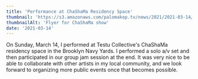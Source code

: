 ```yaml
---
title: 'Performance at ChaShaMa Residency Space'
thumbnail: 'https://s3.amazonaws.com/palomakop.tv/news/2021/2021-03-14/chashama_poster.jpg'
thumbnailAlt: 'Flyer for ChaShaMa show'
date: '2021-03-14'
---
```


On Sunday, March 14, I performed at Testu Collective's ChaShaMa residency space in the Brooklyn Navy Yards. I performed a solo a/v set and then participated in our group jam session at the end. It was very nice to be able to collaborate with other artists in my local community, and we look forward to organizing more public events once that becomes possible.


